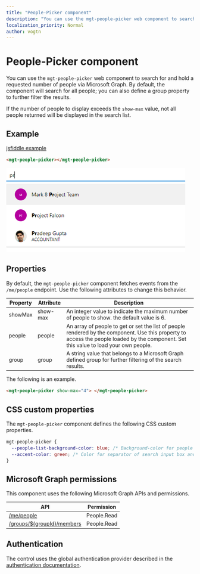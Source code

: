 ```yaml
---
title: "People-Picker component"
description: "You can use the mgt-people-picker web component to search for and hold a requested number of people via Microsoft Graph."
localization_priority: Normal
author: vogtn
---
```


# People-Picker component

You can use the `mgt-people-picker` web component to search for and hold a requested number of people via Microsoft Graph. By default, the component will search for all people; you can also define a group property to further filter the results.

If the number of people to display exceeds the `show-max` value, not all people returned will be displayed in the search list.

## Example

[jsfiddle example](https://jsfiddle.net/metulev/jdv38fg0/)

```html
<mgt-people-picker></mgt-people-picker>
```

![mgt-people-picker](./images/mgt-people-picker-image.png)

## Properties

By default, the `mgt-people-picker` component fetches events from the `/me/people` endpoint. Use the following attributes to change this behavior.

| Property  | Attribute  | Description                                                                                                                                                                             |
| --------- | ---------- | --------------------------------------------------------------------------------------------------------------------------------------------------------------------------------------- |
| showMax | show-max | An integer value to indicate the maximum number of people to show. the default value is 6.|
| people  | people   | An array of people to get or set the list of people rendered by the component. Use this property to access the people loaded by the component. Set this value to load your own people. |
| group   | group    | A string value that belongs to a Microsoft Graph defined group for further filtering of the search results.|

The following is an example.

```html
<mgt-people-picker show-max="4"> </mgt-people-picker>
```

## CSS custom properties

The `mgt-people-picker` component defines the following CSS custom properties.

```css
mgt-people-picker {
  --people-list-background-color: blue; /* Background-color for people under search */
  --accent-color: green; /* Color for separator of search input box and people */
}
```

## Microsoft Graph permissions

This component uses the following Microsoft Graph APIs and permissions.

| API                                                                                                         | Permission |
| ---------------------------------------------------------------------------------------------------------------- | ---------------- |
| [/me/people](https://docs.microsoft.com/en-us/graph/api/user-list-people?view=graph-rest-1.0)                    | People.Read    |
| [/groups/\${groupId}/members](https://docs.microsoft.com/en-us/graph/api/group-list-members?view=graph-rest-1.0) | People.Read    |

## Authentication

The control uses the global authentication provider described in the [authentication documentation](./../providers.md).
